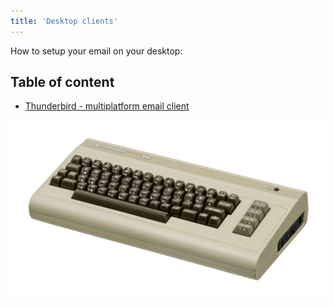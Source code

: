```yaml
---
title: 'Desktop clients'
---
```


How to setup your email on your desktop:

## Table of content
- [Thunderbird - multiplatform email client](thunderbird)

![](c64.jpg)
